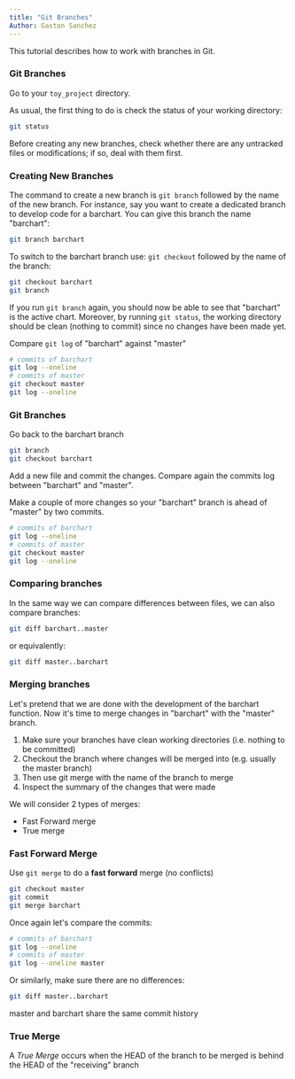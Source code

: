```yaml
---
title: "Git Branches"
Author: Gaston Sanchez
---
```


This tutorial describes how to work with branches in Git.


### Git Branches

Go to your `toy_project` directory. 

As usual, the first thing to do is check the status of your working directory:
```bash
git status
```

Before creating any new branches, check whether there are any untracked files or modifications; if so, deal with them first.


### Creating New Branches

The command to create a new branch is `git branch` followed by the name of the new branch. For instance, say you want to create a dedicated branch to develop code for a barchart. You can give this branch the name "barchart":
```bash
git branch barchart
```

To switch to the barchart branch use: `git checkout` followed by the name of the branch:
```bash
git checkout barchart
git branch
```

If you run `git branch` again, you should now be able to see that "barchart" is the active chart. Moreover, by running `git status`, the working directory should be clean (nothing to commit) since no changes have been made yet.

Compare `git log` of "barchart" against "master"
```bash
# commits of barchart
git log --oneline
# commits of master
git checkout master
git log --oneline
```

### Git Branches

Go back to the barchart branch
```bash
git branch
git checkout barchart
```

Add a new file and commit the changes. Compare again the commits log between "barchart" and "master".

Make a couple of more changes so your "barchart" branch is ahead of "master" by two commits.
```bash
# commits of barchart
git log --oneline
# commits of master
git checkout master
git log --oneline
```

### Comparing branches

In the same way we can compare differences between files, we can also compare branches:
```bash
git diff barchart..master
```
or equivalently:
```bash
git diff master..barchart
```


### Merging branches

Let's pretend that we are done with the development of the barchart function. Now it's time to merge changes in "barchart" with the "master" branch.

1. Make sure your branches have clean working directories (i.e. nothing to be committed)
2. Checkout the branch where changes will be merged into (e.g. usually the master branch)
3. Then use git merge with the name of the branch to merge
4. Inspect the summary of the changes that were made

We will consider 2 types of merges:

- Fast Forward merge
- True merge


### Fast Forward Merge

Use `git merge` to do a __fast forward__ merge (no conflicts)
```bash
git checkout master
git commit
git merge barchart
```

Once again let's compare the commits:
```bash
# commits of barchart
git log --oneline
# commits of master
git log --oneline master
```

Or similarly, make sure there are no differences:
```bash
git diff master..barchart
```
master and barchart share the same commit history


### True Merge

A _True Merge_ occurs when the HEAD of the branch to be merged is behind the HEAD of the "receiving" branch 


